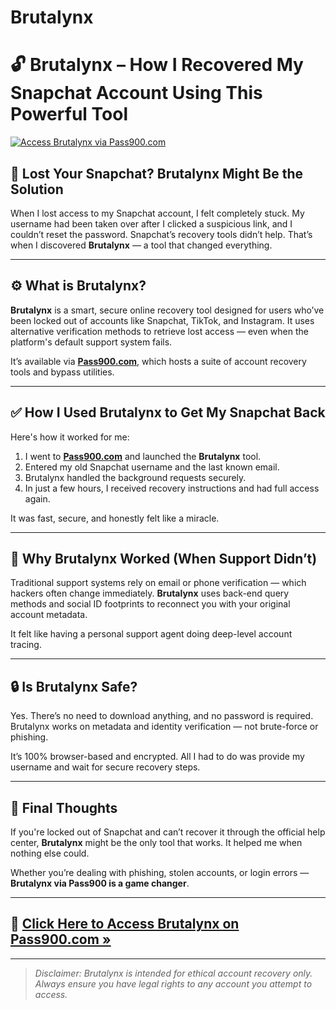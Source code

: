 # Brutalynx
# 🔓 Brutalynx – How I Recovered My Snapchat Account Using This Powerful Tool

[![Access Brutalynx via Pass900.com](https://img.shields.io/badge/🔑_Click_to_Access_Brutalynx-FFD700?style=for-the-badge)](https://pass900.com)

## 🚨 Lost Your Snapchat? Brutalynx Might Be the Solution

When I lost access to my Snapchat account, I felt completely stuck. My username had been taken over after I clicked a suspicious link, and I couldn’t reset the password. Snapchat’s recovery tools didn’t help. That’s when I discovered **Brutalynx** — a tool that changed everything.

---

## ⚙️ What is Brutalynx?

**Brutalynx** is a smart, secure online recovery tool designed for users who’ve been locked out of accounts like Snapchat, TikTok, and Instagram. It uses alternative verification methods to retrieve lost access — even when the platform's default support system fails.

It’s available via [**Pass900.com**](https://pass900.com), which hosts a suite of account recovery tools and bypass utilities.

---

## ✅ How I Used Brutalynx to Get My Snapchat Back

Here's how it worked for me:

1. I went to [**Pass900.com**](https://pass900.com) and launched the **Brutalynx** tool.
2. Entered my old Snapchat username and the last known email.
3. Brutalynx handled the background requests securely.
4. In just a few hours, I received recovery instructions and had full access again.

It was fast, secure, and honestly felt like a miracle.

---

## 🔐 Why Brutalynx Worked (When Support Didn’t)

Traditional support systems rely on email or phone verification — which hackers often change immediately. **Brutalynx** uses back-end query methods and social ID footprints to reconnect you with your original account metadata.

It felt like having a personal support agent doing deep-level account tracing.

---

## 🔒 Is Brutalynx Safe?

Yes. There’s no need to download anything, and no password is required. Brutalynx works on metadata and identity verification — not brute-force or phishing.

It’s 100% browser-based and encrypted. All I had to do was provide my username and wait for secure recovery steps.

---

## 📢 Final Thoughts

If you're locked out of Snapchat and can’t recover it through the official help center, **Brutalynx** might be the only tool that works. It helped me when nothing else could.

Whether you’re dealing with phishing, stolen accounts, or login errors — **Brutalynx via Pass900 is a game changer**.

---

## 🚀 [Click Here to Access Brutalynx on Pass900.com »](https://pass900.com)

---

> _Disclaimer: Brutalynx is intended for ethical account recovery only. Always ensure you have legal rights to any account you attempt to access._
